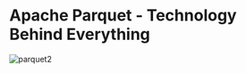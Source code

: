 # Apache Parquet - Technology Behind Everything

![parquet2](https://user-images.githubusercontent.com/7579608/130635222-a8873b58-e351-4f8d-bcf5-154f3a7858bc.png)
